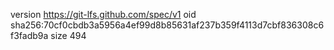 version https://git-lfs.github.com/spec/v1
oid sha256:70cf0cbdb3a5956a4ef99d8b85631af237b359f4113d7cbf836308c6f3fadb9a
size 494
